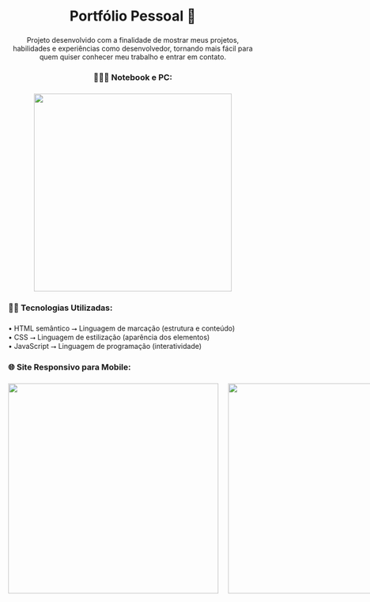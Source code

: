 <h1 align="center">Portfólio Pessoal 📱</h1>

###

<p align="center">Projeto desenvolvido com a finalidade de mostrar meus projetos, habilidades e experiências como desenvolvedor, tornando mais fácil para quem quiser conhecer meu trabalho e entrar em contato.</p>

###

<h3 align="center">👨🏻‍💻 Notebook e PC:</h3>

###

<div align="center">
  <img height="400" src="https://i.imgur.com/zXS9i6X.png"  />
</div>

###

<h3 align="left">👨‍💻 Tecnologias Utilizadas:</h3>

###

<p align="left">• HTML semântico ⭢ Linguagem de marcação (estrutura e conteúdo)<br>• CSS ⭢ Linguagem de estilização (aparência dos elementos)<br>• JavaScript ⭢ Linguagem de programação (interatividade)</p>

###

<h3 align="left">🌐 Site Responsivo para Mobile:</h3>

###

<div align="left" style="display: flex; gap: 20px;">
  <img height="425" src="https://i.imgur.com/u3aZBuV.png" />
  <img height="425" src="https://i.imgur.com/TL32Vbr.png" />
</div>
